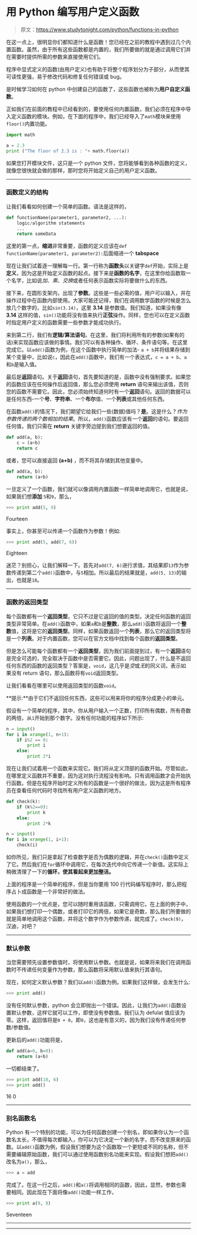 # 用 Python 编写用户定义函数

> 原文：<https://www.studytonight.com/python/functions-in-python>

在这一点上，很明显你们都知道什么是函数！您已经在之前的教程中遇到过几个内置函数。虽然，由于所有这些函数都是内置的，我们所要做的就是通过调用它们并在需要时提供所需的参数来直接使用它们。

程序中显式定义的函数(由用户定义)也有助于将整个程序划分为子部分，从而使其可读性更强，易于修改代码和修复任何错误或 bug。

是时候学习如何在 python 中创建自己的函数了，这些函数也被称为**用户自定义函数**。

正如我们在前面的教程中已经看到的，要使用任何内置函数，我们必须在程序中导入定义函数的模块。例如，在下面的程序中，我们已经导入了`math`模块来使用`floor()`内置功能。

```py
import math

a = 2.3
print ("The floor of 2.3 is : "+ math.floor(a))
```

如果您打开模块文件，这只是一个 python 文件，您将能够看到各种函数的定义，就像您很快就会做的那样，那时您将开始定义自己的用户定义函数。

* * *

### 函数定义的结构

让我们看看如何创建一个简单的函数。语法是这样的，

```py
def functionName(parameter1, parameter2, ...):
    logic/algorithm statements
    ...
    return someData
```

这里的第一点，**缩进**非常重要，函数的定义应该在`def functionName(parameter1, parameter2):`后面缩进一个 **tabspace**

现在让我们试着逐一理解每一行。第一行称为**函数头**以关键字`def`开始，实际上是**定义**，因为这是开始定义函数的起点。接下来是**函数的名字**，在这里你给函数取一个名字，比如说*加*、*乘*、*交换*或者任何表示函数实际将要做什么的东西。

接下来，在圆形支架内，出现了**参数**。这些是一些必需的值，用户可以输入，并在操作过程中在函数内部使用。大家可能还记得，我们在调用数学函数的时候是怎么放几个数字的，比如`sin(3.14)`，这里 **3.14** 是参数值。我们知道，如果没有像 **3.14** 这样的值，`sin()`功能将没有值来执行**正弦**操作。同样，您也可以在定义函数时指定用户定义的函数需要一些参数才能成功执行。

来到第二行，我们有**逻辑/算法语句**。在这里，我们将利用所有的参数(如果有的话)来实现函数应该做的事情。我们可以有各种操作、循环、条件语句等。在这里完成它。以`add()`函数为例，在这个函数中执行简单的加法- `a + b`并将结果存储到某个变量中，比如说`c`，因此在`add()`函数中，我们有一个表达式，`c = a + b`、`a`和`b`是输入值。

最后是**返回**语句。关于**返回**语句，首先要知道的是，函数中没有强制要求。如果您的函数应该在任何操作后返回值，那么您必须使用 **return** 语句来输出该值，否则您的函数不需要它。因此，您必须始终知道何时有一个**返回**语句。返回的数据可以是任何东西-一个**号**、**字符串**、一个**布尔**值、一个**列表**或其他任何东西。

在函数`add()`的情况下，我们期望它给我们一些(数据)值吗？**是**。这是什么？*作为参数传递的两个数相加的结果*。所以，`add()`函数应该有一个**返回**的语句。要返回任何值，我们只需在 **return** 关键字旁边提到我们想要返回的值。

```py
def add(a, b):
    c = (a+b)
    return c
```

或者，您可以直接返回 **(a+b)** ，而不将其存储到其他变量中。

```py
def add(a, b):
    return (a+b)
```

一旦定义了一个函数，我们就可以像调用内置函数一样简单地调用它，也就是说，如果我们想**添加** `5`和`9`，那么，

```py
>>> print add(5, 9)
```

Fourteen

事实上，你甚至可以传递一个函数作为参数！例如:

```py
>>> print add(5, add(7, 6))
```

Eighteen

迷茫？别担心，让我们解释一下。首先对`add(7, 6)`进行求值，其结果即`13`作为参数传递到第二个`add()`函数中，与`5`相加。所以最后的结果就是，`add(5, 13)`的输出，也就是`18`。

* * *

### 函数的返回类型

每个函数都有一个**返回类型**，它只不过是它返回的值的类型。决定任何函数的返回类型非常简单。在`add()`函数中，如果`a`和`b`是**整数**，那么`add()`函数将返回一个**整数**值，这将是它的**返回类型**。同样，如果函数返回一个**列表**，那么它的返回类型将是一个**列表**。对于内置函数，您可以在官方文档中找到每个函数的**返回类型**。

但是怎么可能每个函数都有一个**返回类型**，因为我们前面提到过，有一个**返回**语句是完全可选的，完全取决于函数中是否需要它。因此，问题出现了，什么是不返回任何东西的函数的返回类型？答案是，`void`，这几乎是*空*或*无*的同义词，表示如果没有 return 语句，那么函数将有`void`返回类型。

让我们看看在哪里可以使用返回类型的函数`void`。

**提示:**由于它们不返回任何东西，这些可以用来将你的程序分成更小的单元。

假设有一个简单的程序，其中，你从用户输入一个正数，打印所有偶数，所有奇数的两倍，从`1`开始到那个数字。没有任何功能的程序如下所示:

```py
n = input()
for i in xrange(1, n+1):
	if i%2 == 0:
		print i
	else:
		print 2*i
```

现在让我们试着用一个函数来实现它。我们将从定义顶部的函数开始。尽管如此，在哪里定义函数并不重要，因为这对执行流程没有影响。只有调用函数才会开始执行函数。但是在程序开始时定义所有的函数是一个很好的做法，因为这是所有程序员在查看任何代码时寻找所有用户定义函数的地方。

```py
def check(k):
	if (k%2==0):
		print k
	else:
		print 2*k

n = input()
for i in xrange(1, i+1):
	check(i)
```

如你所见，我们只是拿起了检查数字是否为偶数的逻辑，并在`check()`函数中定义了它。然后我们在`for`循环中调用它，在每次迭代中向它传递一个新值。这实际上稍微清理了一下的**循环，使其看起来更加整洁。**

上面的程序是一个简单的程序，但是当你要用 100 行代码编写程序时，那么把程序占卜成函数是一个非常好的做法。

使用函数的一个优点是，您可以随时重用该函数，只需调用它。在上面的例子中，如果我们想打印一个偶数，或者打印它的两倍，如果它是奇数，那么我们所要做的就是简单地调用这个函数，并将这个数字作为参数传递，就完成了。`check(9)`，汉迪，对吧？

* * *

### 默认参数

当您需要预先设置参数值时，将使用默认参数。也就是说，如果将来我们在调用函数时不传递任何变量作为参数，那么函数将采用默认值来执行其语句。

现在，如何定义默认参数？我们以`add()`函数为例。如果我们这样做，会发生什么:

```py
>>> print add()
```

没有任何默认参数，python 会立即抛出一个错误。因此，让我们为`add()`函数设置默认参数，这样它就可以工作，即使没有参数值。我们认为 defulat 值应该为零。这样，返回值将是`0 + 0`，即`0`，这也是有意义的，因为我们没有传递任何参数/参数值。

更新后的`add()`功能将是，

```py
def add(a=0, b=0):
    return (a+b)
```

一切都结束了。

```py
>>> print add(10, 6)
>>> print add()
```

16 0

* * *

### 别名函数名

Python 有一个特别的功能，可以为任何函数创建一个别名，即如果你认为一个函数名太长，不值得每次都输入，你可以为它决定一个新的名字，而不改变原来的函数。以`add()`函数为例，假设我们想要为这个函数取一个更短或不同的名称，但不需要编辑原始函数，我们可以通过使用函数别名功能来实现。假设我们想把`add()`改名为`a()`，那么，

```py
>>> a = add
```

完成了。在这一行之后，`add()`和`a()`将调用相同的函数，因此，显然，参数也需要相同。因此现在下面将像`add()`功能一样工作，

```py
>>> print a(9, 8)
```

Seventeen

* * *

* * *